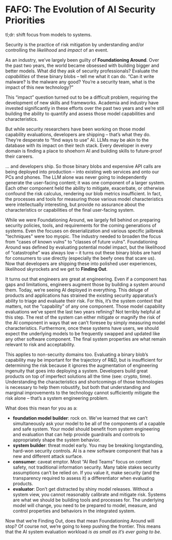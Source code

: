 # FAFO: The Evolution of AI Security Priorities
tl;dr: shift focus from models to systems.

Security is the practice of risk mitigation by understanding and/or controlling the _likelihood_ and _impact_ of an event.

As an industry, we’ve largely been guilty of **Foundationing Around**. Over the past two years, the world became obsessed with building bigger and better models. What did they ask of security professionals? Evaluate the _capabilities_ of these binary blobs – tell me what it can do. “Can it write malware? Is the malware any good? You’re a security team, what is the impact of this new technology?”

This “impact” question turned out to be a difficult problem, requiring the development of new skills and frameworks. Academia and industry have invested significantly in these efforts over the past two years and we’re still building the ability to quantify and assess those model capabilities and characteristics.

But while security researchers have been working on those model capability evaluations, developers are shipping – that’s what they do. They’re desperate to “find ways to use” AI. LLMs may be akin to the database with its impact on their tech stack. Every developer in every domain is finding a place to shoehorn AI and building skills to future-proof their careers.

… and developers ship. So those binary blobs and expensive API calls are being deployed into production – into existing web services and onto our PCs and phones. The LLM alone was never going to independently generate the user-facing content; it was one component of a larger system. Each other component held the ability to mitigate, exacerbate, or otherwise confound the risk calculus, rendering our blob metrics insufficient. In fact, the processes and tools for measuring those various model characteristics were intellectually interesting, but provide no assurance about the characteristics or capabilities of the final user-facing system.

 While we were Foundationing Around, we largely fell behind on preparing security policies, tools, and requirements for the coming generations of systems. Even the focuses on deserialization and various specific jailbreak "techniques" were too myopic. The industry needed to broaden the focus from "cases of known vulns" to "classes of future vulns". Foundationing Around was defined by evaluating potential model impact, but the likelihood of “catastrophe” was always low – it turns out these binary blobs are hard for consumers to use directly (especially the beefy ones that scare us). Now that developers are shipping these into polished user experiences, likelihood skyrockets and we get to **Finding Out**.

It turns out that engineers are great at engineering. Even if a component has gaps and limitations, engineers augment those by building a system around them. Today, we’re seeing AI deployed in everything. This deluge of products and applications has strained the existing security apparatus’s ability to triage and evaluate their risk. For this, it’s the system context that matters, not the “capability” of any one component. Those model capability evaluations we’ve spent the last two years refining? Not terribly helpful at this step.  The rest of the system can either mitigate or magnify the risk of the AI component in ways that we can’t foresee by simply measuring model characteristics. Furthermore, once these systems have users, we should expect the underlying models to be frequently swapped and updated like any other software component. The final system properties are what remain relevant to risk and acceptability.

This applies to non-security domains too. Evaluating a binary blob’s capability may be important for the trajectory of R&D, but is insufficient for determining the risk because it ignores the augmentation of engineering ingenuity that goes into deploying a system. Developers build great products on top of imperfect solutions all the time (see: crypto, time). Understanding the characteristics and shortcomings of those technologies is necessary to help them robustify, but both that understanding and marginal improvements to the technology cannot sufficiently mitigate the risk alone – that’s a system engineering problem.

What does this mean for you as a:
- **foundation model builder**: rock on. We’ve learned that we can’t simultaneously ask your model to be all of the components of a capable and safe system. Your model should benefit from system engineering and evaluation that can help provide guardrails and controls to appropriately shape the system behavior.
- **system builder**: threat model early. You may be breaking longstanding, hard-won security controls. AI is a new software component that has a new and different attack surface. 
- **consumer**: caveat emptor. Most “AI Red Teams” focus on content safety, not traditional information security. Many table stakes security assumptions can’t be relied on. If you value it, make security (and the transparency required to assess it) a differentiator when evaluating products.
- **evaluator**: Don’t get distracted by shiny model releases. Without a system view, you cannot reasonably calibrate and mitigate risk. Systems are what we should be building tools and processes for. The underlying model will change, you need to be prepared to model, measure, and control properties and behaviors in the integrated system.

Now that we’re Finding Out, does that mean Foundationing Around will stop? Of course not, we’re going to keep pushing the frontier. This means that the AI system evaluation workload _is as small as it’s ever going to be_. 
